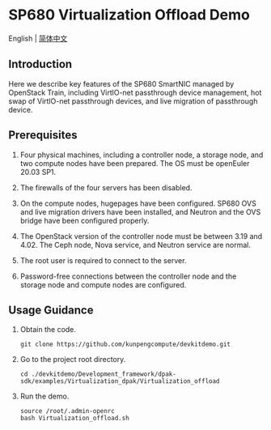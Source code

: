 # SP680 Virtualization Offload Demo

English | [简体中文](README.md)

## Introduction
Here we describe key features of the SP680 SmartNIC managed by OpenStack Train, including VirtlO-net passthrough device management, hot swap of VirtlO-net passthrough devices, and live migration of passthrough device.

## Prerequisites

1. Four physical machines, including a controller node, a storage node, and two compute nodes have been prepared. The OS must be openEuler 20.03 SP1. 

2. The firewalls of the four servers has been disabled.

3. On the compute nodes, hugepages have been configured. SP680 OVS and live migration drivers have been installed, and Neutron and the OVS bridge have been configured properly.

4. The OpenStack version of the controller node must be between 3.19 and 4.02. The Ceph node, Nova service, and Neutron service are normal.

5. The root user is required to connect to the server.

6. Password-free connections between the controller node and the storage node and compute nodes are configured.

## Usage Guidance

1. Obtain the code.

   ```shell
   git clone https://github.com/kunpengcompute/devkitdemo.git
   ```

2. Go to the project root directory.


   ```shell
   cd ./devkitdemo/Development_framework/dpak-sdk/examples/Virtualization_dpak/Virtualization_offload
   ```

3. Run the demo.
   ```shell
   source /root/.admin-openrc
   bash Virtualization_offload.sh
   ```